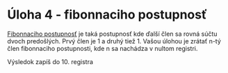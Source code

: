 # Úloha 4 - fibonnaciho postupnosť

<a href="https://sk.wikipedia.org/wiki/Fibonacciho_postupnos%C5%A5" target="_blank">Fibonnaciho postupnosť</a> je taká postupnosť kde ďalší člen sa rovná súčtu dvoch predošlých. Prvý člen je 1 a druhý tiež 1. Vašou úlohou je zrátať n-tý člen fibonnaciho postupnosti, kde n sa nachádza v nultom registri.

Výsledok zapíš do 10. registra